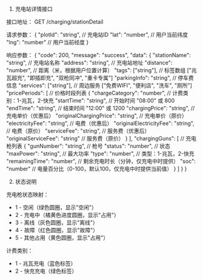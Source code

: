 1. 充电站详情接口

  接口地址： GET /charging/stationDetail

  请求参数：
  {
      "plotId": "string",    // 充电站ID
      "lat": "number",       // 用户当前纬度
      "lng": "number"        // 用户当前经度
    }

  响应参数：
  {
      "code": 200,
      "message": "success",
      "data": {
        "stationName": "string",           // 充电站名称
        "address": "string",               // 充电站地址
        "distance": "number",              // 距离（米，根据用户位置计算）
        "tags": ["string"],                // 标签数组 ["兆瓦超充", "即插即充", "双枪同冲", "重卡专属"]
        "parkingInfo": "string",           // 停车费信息
        "services": ["string"],            // 周边服务 ["免费WIFI", "便利店", "洗车", "厕所"]
        "pricePeriods": [                  // 价格时段列表
          {
            "chargeCategory": "number",     // 计费类别：1-兆瓦，2-快充
            "startTime": "string",          // 开始时间 "08:00" 或 800
            "endTime": "string",            // 结束时间 "12:00" 或 1200
            "chargingPrice": "string",      // 充电单价（优惠后）
            "originalChargingPrice": "string", // 充电单价（原价）
            "electricityFee": "string",     // 电费（优惠后）
            "originalElectricityFee": "string", // 电费（原价）
            "serviceFee": "string",         // 服务费（优惠后）
            "originalServiceFee": "string"  // 服务费（原价）
          }
        ],
        "chargingGuns": [                  // 充电枪列表
          {
            "gunNumber": "string",          // 枪号
            "status": "number",             // 状态
            "maxPower": "string",           // 最大功率
            "type": "number",               // 类型：1-兆瓦，2-快充
            "remainingTime": "number",      // 剩余充电时长（分钟，仅充电中时提供）
            "soc": "number"                 // 电量百分比（0-100，默认100，仅充电中时提供当前值）
          }
        ]
      }
    }

  2. 状态说明

  充电枪状态映射：
  - 1 - 空闲（绿色圆圈，显示"空闲"）
  - 2 - 充电中（橘黄色进度圆圈，显示"占用"）
  - 3 - 离线（灰色圆圈，显示"离线"）
  - 4 - 故障（红色圆圈，显示"故障"）
  - 5 - 其他占用（黄色圆圈，显示"占用"）

  计费类别：
  - 1 - 兆瓦充电（蓝色标签）
  - 2 - 快充充电（绿色标签）